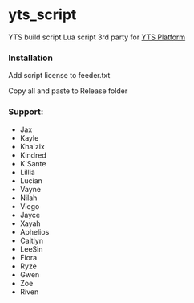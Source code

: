 # yts_script
YTS build script 
Lua script 3rd party for [YTS Platform](https://setup.yts.lol/yts++/master)
### Installation
Add script license to feeder.txt

Copy all and paste to Release folder

### Support:
- Jax 
- Kayle
- Kha'zix
- Kindred
- K'Sante
- Lillia
- Lucian
- Vayne
- Nilah
- Viego
- Jayce
- Xayah
- Aphelios
- Caitlyn
- LeeSin
- Fiora
- Ryze
- Gwen
- Zoe
- Riven
